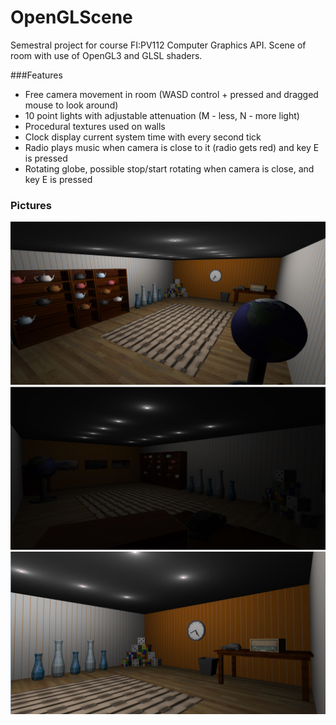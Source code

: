 # OpenGLScene
Semestral project for course FI:PV112 Computer Graphics API. Scene of room with use of OpenGL3 and GLSL shaders.

###Features
* Free camera movement in room (WASD control + pressed and dragged mouse to look around)
* 10 point lights with adjustable attenuation (M - less, N - more light)
* Procedural textures used on walls
* Clock display current system time with every second tick
* Radio plays music when camera is close to it (radio gets red) and key E is pressed
* Rotating globe, possible stop/start rotating when camera is close, and key E is pressed

### Pictures
![pic1](https://raw.githubusercontent.com/MartinStyk/OpenGLScene/master/pic1.JPG)
![pic2](https://raw.githubusercontent.com/MartinStyk/OpenGLScene/master/pic2.JPG)
![pic3](https://raw.githubusercontent.com/MartinStyk/OpenGLScene/master/pic3.JPG)

